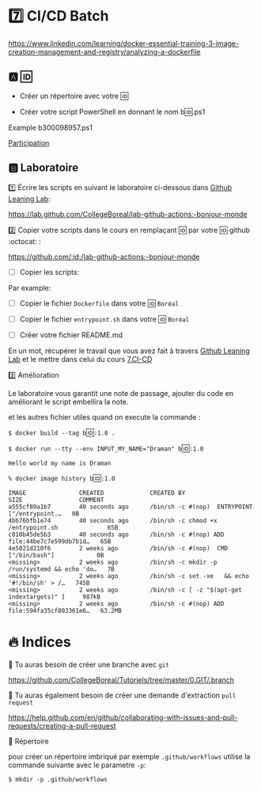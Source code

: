 # :seven: CI/CD Batch


https://www.linkedin.com/learning/docker-essential-training-3-image-creation-management-and-registry/analyzing-a-dockerfile

## :a: :id:

* Créer un répertoire avec votre :id:

* Créer votre script PowerShell en donnant le nom b:id:.ps1

Example b300098957.ps1

[Participation](Participation.md)

## :b: Laboratoire

:one: Écrire les scripts en suivant le laboratoire ci-dessous dans [Github Leaning Lab](https://lab.github.com/CollegeBoreal):

https://lab.github.com/CollegeBoreal/lab-github-actions:-bonjour-monde


:two: Copier votre scripts dans le cours en remplaçant :id: par votre :id: github :octocat: :

https://github.com/:id:/lab-github-actions:-bonjour-monde

- [ ] Copier les scripts:

Par example:

  - [ ] Copier le fichier `Dockerfile` dans votre :id: `Boréal` 

  - [ ] Copier le fichier `entrypoint.sh` dans votre :id: `Boréal` 


- [ ] Créer votre fichier README.md


En un mot, récupérer le travail que vous avez fait à travers [Github Leaning Lab](https://lab.github.com/CollegeBoreal) et le mettre dans celui du cours [7.CI-CD](../7.CI-CD)

:three: Amélioration

Le laboratoire vous garantit une note de passage, ajouter du code en améliorant le script embellira la note.

et les autres fichier utiles quand on execute la commande :

`$ docker build --tag b`:id:`:1.0 .`

`$ docker run --tty --env INPUT_MY_NAME="Draman" b`:id:`:1.0`

`Hello world my name is Draman`

`% docker image history b`:id:`:1.0`
```
IMAGE               CREATED             CREATED BY                                      SIZE                COMMENT
a555cf89a1b7        40 seconds ago      /bin/sh -c #(nop)  ENTRYPOINT ["/entrypoint.…   0B                  
4bb76bfb1e74        40 seconds ago      /bin/sh -c chmod +x /entrypoint.sh              65B                 
c010b45de5b3        40 seconds ago      /bin/sh -c #(nop) ADD file:44be7c7e599db7b1d…   65B                 
4e5021d210f6        2 weeks ago         /bin/sh -c #(nop)  CMD ["/bin/bash"]            0B                  
<missing>           2 weeks ago         /bin/sh -c mkdir -p /run/systemd && echo 'do…   7B                  
<missing>           2 weeks ago         /bin/sh -c set -xe   && echo '#!/bin/sh' > /…   745B                
<missing>           2 weeks ago         /bin/sh -c [ -z "$(apt-get indextargets)" ]     987kB               
<missing>           2 weeks ago         /bin/sh -c #(nop) ADD file:594fa35cf803361e6…   63.2MB   
```

# :fire: Indices 

:round_pushpin: Tu auras besoin de créer une branche avec `git`

https://github.com/CollegeBoreal/Tutoriels/tree/master/0.GIT/.branch

:round_pushpin: Tu auras également besoin de créer une demande d'extraction `pull request`

https://help.github.com/en/github/collaborating-with-issues-and-pull-requests/creating-a-pull-request

:round_pushpin: Répertoire

pour créer un répertoire imbriqué par exemple `.github/workflows` utilise la commande suivante avec le parametre `-p`:

```
$ mkdir -p .github/workflows
```
